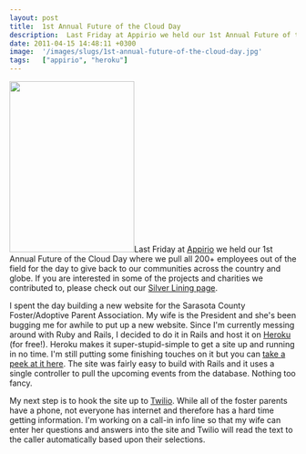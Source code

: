 ```yaml
---
layout: post
title:  1st Annual Future of the Cloud Day
description:  Last Friday at Appirio we held our 1st Annual Future of the Cloud Day where we pull all 200+ employees out of the field for the day to give back to our communities across the country and globe. If you are interested in some of the projects and charities we contributed to, please check out our Silver Lining page . I spent the day building a new website for the Sarasota County Foster/Adoptive Parent Association. My wife is the President and shes been bugging me for awhile to put up a new website.
date: 2011-04-15 14:48:11 +0300
image:  '/images/slugs/1st-annual-future-of-the-cloud-day.jpg'
tags:   ["appirio", "heroku"]
---
```

<p><a href="http://res.cloudinary.com/blog-jeffdouglas-com/image/upload/v1400327804/scfapa_bjfvcy.jpg"><img src="http://res.cloudinary.com/blog-jeffdouglas-com/image/upload/h_300,w_219/v1400327804/scfapa_bjfvcy.jpg" alt="" title="scfapa" width="219" height="300" class="alignleft size-medium wp-image-3863" /></a>Last Friday at <a href="http://www.appirio.com/">Appirio</a> we held our 1st Annual Future of the Cloud Day where we pull all 200+ employees out of the field for the day to give back to our communities across the country and globe. If you are interested in some of the projects and charities we contributed to, please check out our <a href="http://www.facebook.com/AppirioSilverLining">Silver Lining page</a>.</p>
<p>I spent the day building a new website for the Sarasota County Foster/Adoptive Parent Association. My wife is the President and she's been bugging me for awhile to put up a new website. Since I'm currently messing around with Ruby and Rails, I decided to do it in Rails and host it on <a href="http://www.heroku.com">Heroku</a> (for free!). Heroku makes it super-stupid-simple to get a site up and running in no time. I'm still putting some finishing touches on it but you can <a href="http://scfapa.heroku.com/">take a peek at it here</a>. The site was fairly easy to build with Rails and it uses a single controller to pull the upcoming events from the database. Nothing too fancy.</p>
<p>My next step is to hook the site up to <a href="http://www.twilio.com">Twilio</a>. While all of the foster parents have a phone, not everyone has internet and therefore has a hard time getting information. I'm working on a call-in info line so that my wife can enter her questions and answers into the site and Twilio will read the text to the caller automatically based upon their selections.</p>

